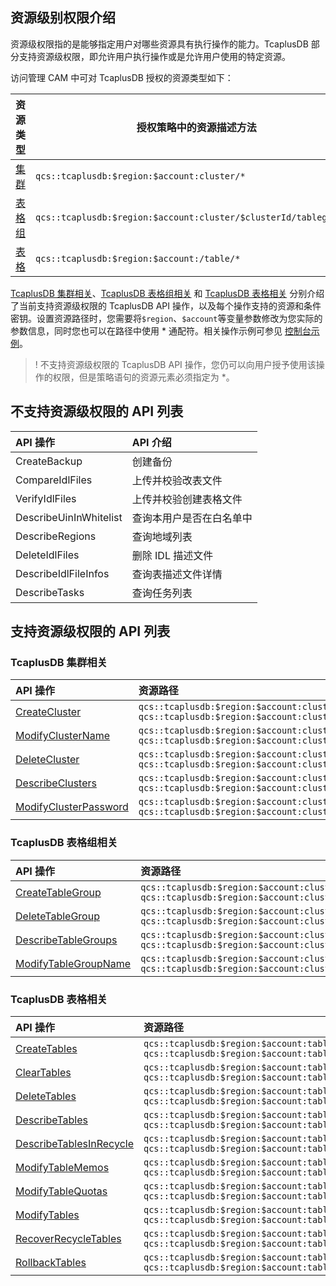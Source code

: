 ## 资源级别权限介绍
资源级权限指的是能够指定用户对哪些资源具有执行操作的能力。TcaplusDB 部分支持资源级权限，即允许用户执行操作或是允许用户使用的特定资源。

访问管理 CAM 中可对 TcaplusDB 授权的资源类型如下：

| 资源类型                      | 授权策略中的资源描述方法                                     |
| :---------------------------- | ------------------------------------------------------------ |
| [集群](#tcaplusdbCorrelation) | ` qcs::tcaplusdb:$region:$account:cluster/* `                |
| [表格组](#tablegroupCorrelation)     | `qcs::tcaplusdb:$region:$account:cluster/$clusterId/tablegroup/*` |
| [表格](#tableCorrelation)     | `qcs::tcaplusdb:$region:$account:/table/*`  |

[TcaplusDB 集群相关](#tcaplusdbCorrelation)、[TcaplusDB 表格组相关](#tablegroupCorrelation) 和 [TcaplusDB 表格相关](#tableCorrelation) 分别介绍了当前支持资源级权限的 TcaplusDB API 操作，以及每个操作支持的资源和条件密钥。设置资源路径时，您需要将`$region`、`$account`等变量参数修改为您实际的参数信息，同时您也可以在路径中使用 \* 通配符。相关操作示例可参见 [控制台示例](https://cloud.tencent.com/document/product/596/42905)。

>! 不支持资源级权限的 TcaplusDB API 操作，您仍可以向用户授予使用该操作的权限，但是策略语句的资源元素必须指定为 \*。

## 不支持资源级权限的 API 列表

| API 操作               | API 介绍                  |
| :--------------------- | :----------------------- |
| CreateBackup           | 创建备份                 |
| CompareIdlFiles        | 上传并校验改表文件       |
| VerifyIdlFiles         | 上传并校验创建表格文件   |
| DescribeUinInWhitelist | 查询本用户是否在白名单中 |
| DescribeRegions        | 查询地域列表             |
| DeleteIdlFiles         | 删除 IDL 描述文件          |
| DescribeIdlFileInfos   | 查询表描述文件详情       |
| DescribeTasks          | 查询任务列表             |

## 支持资源级权限的 API 列表

<span id="tcaplusdbCorrelation"></span>
### TcaplusDB 集群相关

| API 操作                                                     | 资源路径                                                     |
| :----------------------------------------------------------- | :----------------------------------------------------------- |
| [CreateCluster](https://cloud.tencent.com/document/api/596/41491) | `qcs::tcaplusdb:$region:$account:cluster/*`<br>`qcs::tcaplusdb:$region:$account:cluster/$clusterId` |
| [ModifyClusterName](https://cloud.tencent.com/document/api/596/41488) | `qcs::tcaplusdb:$region:$account:cluster/*`<br>`qcs::tcaplusdb:$region:$account:cluster/$clusterId` |
| [DeleteCluster](https://cloud.tencent.com/document/api/596/41490) | `qcs::tcaplusdb:$region:$account:cluster/*`<br>`qcs::tcaplusdb:$region:$account:cluster/$clusterId` |
| [DescribeClusters](https://cloud.tencent.com/document/api/596/41489) | `qcs::tcaplusdb:$region:$account:cluster/*`<br>`qcs::tcaplusdb:$region:$account:cluster/$clusterId` |
| [ModifyClusterPassword](https://cloud.tencent.com/document/api/596/41487) | `qcs::tcaplusdb:$region:$account:cluster/*`<br>`qcs::tcaplusdb:$region:$account:cluster/$clusterId` |

<span id="tablegroupCorrelation"></span>
### TcaplusDB 表格组相关

| API 操作                                                     | 资源路径                                                     |
| :----------------------------------------------------------- | :----------------------------------------------------------- |
| [CreateTableGroup](https://cloud.tencent.com/document/api/596/41495) | `qcs::tcaplusdb:$region:$account:cluster/$clusterId/tablegroup/*`<br>`qcs::tcaplusdb:$region:$account:cluster/$clusterId/tablegroup/$tablegroupId` |
| [DeleteTableGroup](https://cloud.tencent.com/document/api/596/41494) | `qcs::tcaplusdb:$region:$account:cluster/$clusterId/tablegroup/*`<br>`qcs::tcaplusdb:$region:$account:cluster/$clusterId/tablegroup/$tablegroupId` |
| [DescribeTableGroups](https://cloud.tencent.com/document/api/596/41493) | `qcs::tcaplusdb:$region:$account:cluster/$clusterId/tablegroup/*`<br>`qcs::tcaplusdb:$region:$account:cluster/$clusterId/tablegroup/$tablegroupId` |
| [ModifyTableGroupName](https://cloud.tencent.com/document/api/596/41492) | `qcs::tcaplusdb:$region:$account:cluster/$clusterId/tablegroup/*`<br>`qcs::tcaplusdb:$region:$account:cluster/$clusterId/tablegroup/$tablegroupId` |

<span id="tableCorrelation"></span>
### TcaplusDB 表格相关

| API 操作                                                     | 资源路径                                                     |
| :----------------------------------------------------------- | :----------------------------------------------------------- |
| [CreateTables](https://cloud.tencent.com/document/api/596/39667) | `qcs::tcaplusdb:$region:$account:table/*`<br>`qcs::tcaplusdb:$region:$account:table/$tableId` |
| [ClearTables](https://cloud.tencent.com/document/api/596/39669) | `qcs::tcaplusdb:$region:$account:table/*`<br>`qcs::tcaplusdb:$region:$account:table/$tableId` |
| [DeleteTables](https://cloud.tencent.com/document/api/596/39666) | `qcs::tcaplusdb:$region:$account:table/*`<br>`qcs::tcaplusdb:$region:$account:table/$tableId` |
| [DescribeTables](https://cloud.tencent.com/document/api/596/39664) | `qcs::tcaplusdb:$region:$account:table/*`<br>`qcs::tcaplusdb:$region:$account:table/$tableId` |
| [DescribeTablesInRecycle](https://cloud.tencent.com/document/api/596/39663) | `qcs::tcaplusdb:$region:$account:table/*`<br>`qcs::tcaplusdb:$region:$account:table/$tableId` |
| [ModifyTableMemos](https://cloud.tencent.com/document/api/596/39662) | `qcs::tcaplusdb:$region:$account:table/*`<br>`qcs::tcaplusdb:$region:$account:table/$tableId` |
| [ModifyTableQuotas](https://cloud.tencent.com/document/api/596/39661) | `qcs::tcaplusdb:$region:$account:table/*`<br>`qcs::tcaplusdb:$region:$account:table/$tableId` |
| [ModifyTables](https://cloud.tencent.com/document/api/596/39660) | `qcs::tcaplusdb:$region:$account:table/*`<br>`qcs::tcaplusdb:$region:$account:table/$tableId` |
| [RecoverRecycleTables](https://cloud.tencent.com/document/api/596/39659) | `qcs::tcaplusdb:$region:$account:table/*`<br>`qcs::tcaplusdb:$region:$account:table/$tableId` |
| [RollbackTables](https://cloud.tencent.com/document/api/596/39658) | `qcs::tcaplusdb:$region:$account:table/*`<br>`qcs::tcaplusdb:$region:$account:table/$tableId` |

